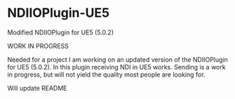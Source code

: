 # NDIIOPlugin-UE5
Modified NDIIOPlugin for UE5 (5.0.2)

WORK IN PROGRESS

Needed for a project I am working on an updated version of the NDIIOPlugin for UE5 (5.0.2). In this plugin receiving NDI in UE5 works. Sending is a work in progress, but will not yield the quality most people are looking for. 

Will update README

